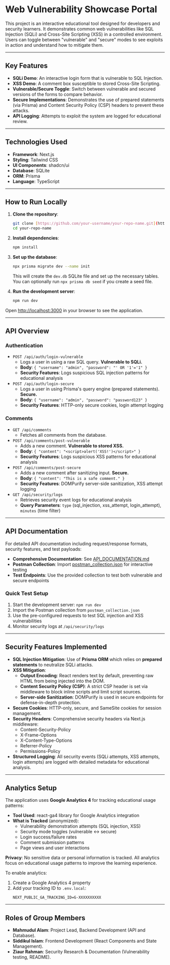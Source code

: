 # Web Vulnerability Showcase Portal

This project is an interactive educational tool designed for developers and security learners. It demonstrates common web vulnerabilities like SQL Injection (SQLi) and Cross-Site Scripting (XSS) in a controlled environment. Users can toggle between "vulnerable" and "secure" modes to see exploits in action and understand how to mitigate them.

---

## Key Features

* **SQLi Demo**: An interactive login form that is vulnerable to SQL Injection.
* **XSS Demo**: A comment box susceptible to stored Cross-Site Scripting.
* **Vulnerable/Secure Toggle**: Switch between vulnerable and secured versions of the forms to compare behavior.
* **Secure Implementations**: Demonstrates the use of prepared statements (via Prisma) and Content Security Policy (CSP) headers to prevent these attacks.
* **API Logging**: Attempts to exploit the system are logged for educational review.

---

## Technologies Used

* **Framework**: Next.js
* **Styling**: Tailwind CSS
* **UI Components**: shadcn/ui
* **Database**: SQLite
* **ORM**: Prisma
* **Language**: TypeScript

---

## How to Run Locally

1.  **Clone the repository**:
    ```bash
    git clone [https://github.com/your-username/your-repo-name.git](https://github.com/your-username/your-repo-name.git)
    cd your-repo-name
    ```

2.  **Install dependencies**:
    ```bash
    npm install
    ```

3.  **Set up the database**:
    ```bash
    npx prisma migrate dev --name init
    ```
    This will create the `dev.db` SQLite file and set up the necessary tables. You can optionally run `npx prisma db seed` if you create a seed file.

4.  **Run the development server**:
    ```bash
    npm run dev
    ```

Open [http://localhost:3000](http://localhost:3000) in your browser to see the application.

---

## API Overview

### Authentication

* `POST /api/auth/login-vulnerable`
    * Logs a user in using a raw SQL query. **Vulnerable to SQLi.**
    * **Body**: `{ "username": "admin", "password": "' OR '1'='1" }`
    * **Security Features**: Logs suspicious SQL injection patterns for educational analysis
* `POST /api/auth/login-secure`
    * Logs a user in using Prisma's query engine (prepared statements). **Secure.**
    * **Body**: `{ "username": "admin", "password": "password123" }`
    * **Security Features**: HTTP-only secure cookies, login attempt logging

### Comments

* `GET /api/comments`
    * Fetches all comments from the database.
* `POST /api/comments/post-vulnerable`
    * Adds a new comment. **Vulnerable to stored XSS.**
    * **Body**: `{ "content": "<script>alert('XSS!')</script>" }`
    * **Security Features**: Logs suspicious XSS patterns for educational analysis
* `POST /api/comments/post-secure`
    * Adds a new comment after sanitizing input. **Secure.**
    * **Body**: `{ "content": "This is a safe comment." }`
    * **Security Features**: DOMPurify server-side sanitization, XSS attempt logging
* `GET /api/security/logs`
    * Retrieves security event logs for educational analysis
    * **Query Parameters**: `type` (sql_injection, xss_attempt, login_attempt), `minutes` (time filter)

---

## API Documentation

For detailed API documentation including request/response formats, security features, and test payloads:

* **Comprehensive Documentation**: See [API_DOCUMENTATION.md](./API_DOCUMENTATION.md)
* **Postman Collection**: Import [postman_collection.json](./postman_collection.json) for interactive testing
* **Test Endpoints**: Use the provided collection to test both vulnerable and secure endpoints

### Quick Test Setup
1. Start the development server: `npm run dev`
2. Import the Postman collection from `postman_collection.json`
3. Use the pre-configured requests to test SQL injection and XSS vulnerabilities
4. Monitor security logs at `/api/security/logs`

---

## Security Features Implemented

* **SQL Injection Mitigation**: Use of **Prisma ORM** which relies on **prepared statements** to neutralize SQLi attacks.
* **XSS Mitigation**:
    * **Output Encoding**: React renders text by default, preventing raw HTML from being injected into the DOM.
    * **Content Security Policy (CSP)**: A strict CSP header is set via middleware to block inline scripts and limit script sources.
    * **Server-side Sanitization**: DOMPurify is used in secure endpoints for defense-in-depth protection.
* **Secure Cookies**: HTTP-only, secure, and SameSite cookies for session management.
* **Security Headers**: Comprehensive security headers via Next.js middleware:
    * Content-Security-Policy
    * X-Frame-Options 
    * X-Content-Type-Options
    * Referrer-Policy
    * Permissions-Policy
* **Structured Logging**: All security events (SQLi attempts, XSS attempts, login attempts) are logged with detailed metadata for educational analysis.

---

## Analytics Setup

The application uses **Google Analytics 4** for tracking educational usage patterns:

* **Tool Used**: react-ga4 library for Google Analytics integration
* **What is Tracked** (anonymized):
    * Vulnerability demonstration attempts (SQL injection, XSS)
    * Security mode toggles (vulnerable ↔ secure)
    * Login success/failure rates
    * Comment submission patterns
    * Page views and user interactions

**Privacy**: No sensitive data or personal information is tracked. All analytics focus on educational usage patterns to improve the learning experience.

To enable analytics:
1. Create a Google Analytics 4 property
2. Add your tracking ID to `.env.local`:
   ```
   NEXT_PUBLIC_GA_TRACKING_ID=G-XXXXXXXXXX
   ```

---

## Roles of Group Members

* **Mahmudul Alam**: Project Lead, Backend Development (API and Database).
* **Siddikul Islam**: Frontend Development (React Components and State Management).
* **Ziaur Rahman**: Security Research & Documentation (Vulnerability testing, README).